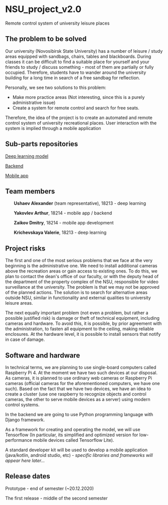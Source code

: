 # NSU_project_v2.0

Remote control system of university leisure places

## The problem to be solved
Our university (Novosibirsk State University) has a number of leisure / study areas equipped with sandbags, chairs, tables and blackboards. During classes it can be difficult to find a suitable place for yourself and your friends to study / discuss something - most of them are partially or fully occupied. Therefore, students have to wander around the university building for a long time in search of a free sandbag for reflection. 

Personally, we see two solutions to this problem:
 - Make more practice areas (Not interesting, since this is a purely administrative issue)
 - Create a system for remote control and search for free seats.

Therefore, the idea of the project is to create an automated and remote control system of university recreational places. User interaction with the system is implied through a mobile application

## Sub-parts repositories
[Deep learning model](https://github.com/a1usha/bag-chair-model)

[Backend](https://github.com/ayakovlev18214/nsu_project_v2_backend)

[Mobile app](https://github.com/dzaikov/sandbags-app)

## Team members
&nbsp;&nbsp;&nbsp;&nbsp;&nbsp;&nbsp; **Ushaev Alexander** (team representative), 18213 - deep learning

&nbsp;&nbsp;&nbsp;&nbsp;&nbsp;&nbsp; **Yakovlev Arthur**, 18214 - mobile app / backend

&nbsp;&nbsp;&nbsp;&nbsp;&nbsp;&nbsp; **Zaikov Dmitry**, 18214 - mobile app development

&nbsp;&nbsp;&nbsp;&nbsp;&nbsp;&nbsp; **Krichevskaya Valerie**, 18213 - deep learning

## Project risks
The first and one of the most serious problems that we face at the very beginning is the administrative one. We need to install additional cameras above the recreation areas or gain access to existing ones. To do this, we plan to contact the dean's office of our faculty, or with the deputy head of the department of the property complex of the NSU, responsible for video surveillance at the university. The problem is that we may not be approved of the planned actions. The solution is to search for alternative areas outside NSU, similar in functionality and external qualities to university leisure areas. 

The next equally important problem (not even a problem, but rather a possible justified risk) is damage or theft of technical equipment, including cameras and hardware. To avoid this, it is possible, by prior agreement with the administration, to fasten all equipment to the ceiling, making reliable enclosures. At the hardware level, it is possible to install sensors that notify in case of damage.

## Software and hardware
In technical terms, we are planning to use single-board computers called Raspberry Pi 4. At the moment we have two such devices at our disposal. As cameras, it is planned to use ordinary web cameras or Raspberry Pi cameras (official cameras for the aforementioned computers, we have one such). Based on the fact that we have two devices, we have an idea to create a cluster (use one raspberry to recognize objects and control cameras, the other to serve mobile devices as a server) using modern control systems.

In the backend we are going to use Python programming language with Django framework. 

As a framework for creating and operating the model, we will use Tensorflow (In particular, its simplified and optimized version for low-performance mobile devices called Tensorflow Lite). 

A standard developer kit will be used to develop a mobile application (java/kotlin, android studio, etc) - *specific libraries and frameworks will appear here later...* 

## Release dates
Prototype - end of semester (~20.12.2020)

The first release - middle of the second semester
